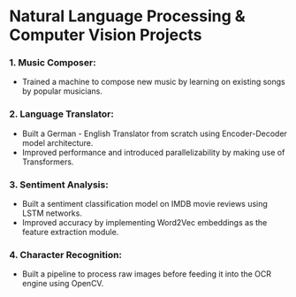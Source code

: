 # Natural Language Processing & Computer Vision Projects

### 1. Music Composer:
- Trained a machine to compose new music by learning on existing songs by popular musicians.

### 2. Language Translator:
- Built a German - English Translator from scratch using Encoder-Decoder model architecture.
- Improved performance and introduced parallelizability by making use of Transformers.

### 3. Sentiment Analysis:
- Built a sentiment classification model on IMDB movie reviews using LSTM networks.
- Improved accuracy by implementing Word2Vec embeddings as the feature extraction module.

### 4. Character Recognition:
- Built a pipeline to process raw images before feeding it into the OCR engine using OpenCV.
